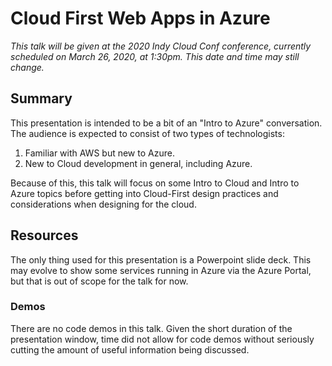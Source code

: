 # Cloud First Web Apps in Azure

*This talk will be given at the 2020 Indy Cloud Conf conference, currently scheduled on March 26, 2020, at 1:30pm. This date and time may still change.*

## Summary

This presentation is intended to be a bit of an "Intro to Azure" conversation. The audience is expected to consist of two types of technologists:

1. Familiar with AWS but new to Azure.
2. New to Cloud development in general, including Azure.

Because of this, this talk will focus on some Intro to Cloud and Intro to Azure topics before getting into Cloud-First design practices and considerations when designing for the cloud.

## Resources

The only thing used for this presentation is a Powerpoint slide deck. This may evolve to show some services running in Azure via the Azure Portal, but that is out of scope for the talk for now.

### Demos

There are no code demos in this talk. Given the short duration of the presentation window, time did not allow for code demos without seriously cutting the amount of useful information being discussed.